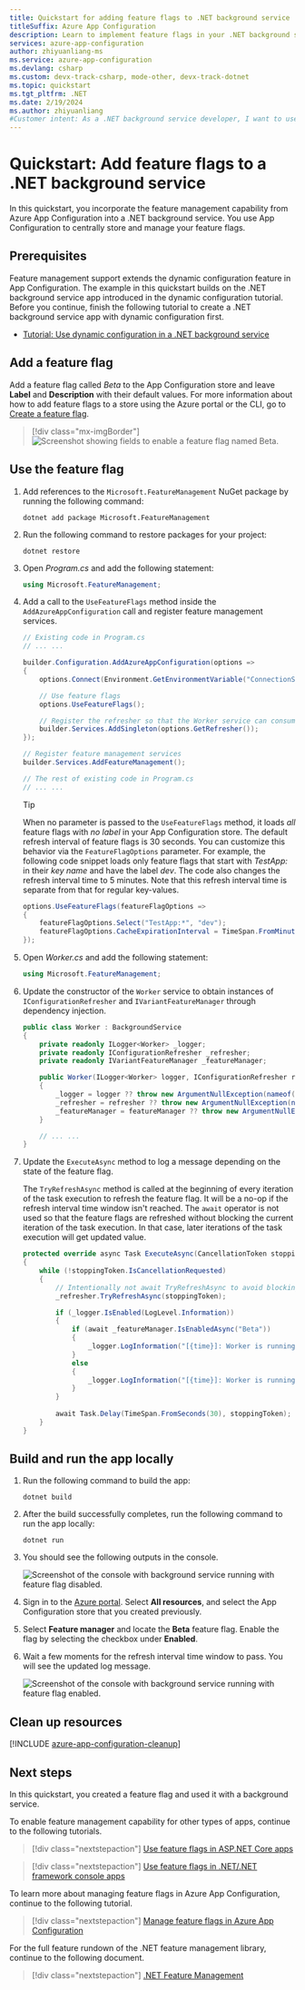```yaml
---
title: Quickstart for adding feature flags to .NET background service
titleSuffix: Azure App Configuration
description: Learn to implement feature flags in your .NET background service using feature management and Azure App Configuration. Dynamically manage feature rollouts, conduct A/B testing, and control feature visibility without redeploying the app.
services: azure-app-configuration
author: zhiyuanliang-ms
ms.service: azure-app-configuration
ms.devlang: csharp
ms.custom: devx-track-csharp, mode-other, devx-track-dotnet
ms.topic: quickstart
ms.tgt_pltfrm: .NET
ms.date: 2/19/2024
ms.author: zhiyuanliang
#Customer intent: As a .NET background service developer, I want to use feature flags to control feature availability quickly and confidently.
---
```

# Quickstart: Add feature flags to a .NET background service

In this quickstart, you incorporate the feature management capability from Azure App Configuration into a .NET background service. You use App Configuration to centrally store and manage your feature flags.

## Prerequisites

Feature management support extends the dynamic configuration feature in App Configuration. The example in this quickstart builds on the .NET background service app introduced in the dynamic configuration tutorial. Before you continue, finish the following tutorial to create a .NET background service app with dynamic configuration first.

- [Tutorial: Use dynamic configuration in a .NET background service](./enable-dynamic-configuration-dotnet-background-service.md)

## Add a feature flag

Add a feature flag called *Beta* to the App Configuration store and leave **Label** and **Description** with their default values. For more information about how to add feature flags to a store using the Azure portal or the CLI, go to [Create a feature flag](./manage-feature-flags.md#create-a-feature-flag).

> [!div class="mx-imgBorder"]
> ![Screenshot showing fields to enable a feature flag named Beta.](media/add-beta-feature-flag.png)

## Use the feature flag

1. Add references to the `Microsoft.FeatureManagement` NuGet package by running the following command:

    ```dotnetcli
    dotnet add package Microsoft.FeatureManagement
    ```

1. Run the following command to restore packages for your project:

    ```dotnetcli
    dotnet restore
    ```

1. Open *Program.cs* and add the following statement:

    ```csharp
    using Microsoft.FeatureManagement;
    ```

1. Add a call to the `UseFeatureFlags` method inside the `AddAzureAppConfiguration` call and register feature management services.

    ```csharp
    // Existing code in Program.cs
    // ... ...

    builder.Configuration.AddAzureAppConfiguration(options =>
    {
        options.Connect(Environment.GetEnvironmentVariable("ConnectionString"));

        // Use feature flags
        options.UseFeatureFlags();

        // Register the refresher so that the Worker service can consume it through dependency injection
        builder.Services.AddSingleton(options.GetRefresher());
    });

    // Register feature management services
    builder.Services.AddFeatureManagement();

    // The rest of existing code in Program.cs
    // ... ...
    ```

    > [!TIP]
    > When no parameter is passed to the `UseFeatureFlags` method, it loads *all* feature flags with *no label* in your App Configuration store. The default refresh interval of feature flags is 30 seconds. You can customize this behavior via the `FeatureFlagOptions` parameter. For example, the following code snippet loads only feature flags that start with *TestApp:* in their *key name* and have the label *dev*. The code also changes the refresh interval time to 5 minutes. Note that this refresh interval time is separate from that for regular key-values.
    >
    > ```csharp
    > options.UseFeatureFlags(featureFlagOptions =>
    > {
    >     featureFlagOptions.Select("TestApp:*", "dev");
    >     featureFlagOptions.CacheExpirationInterval = TimeSpan.FromMinutes(5);
    > });
    > ```

1. Open *Worker.cs* and add the following statement:

    ```csharp
    using Microsoft.FeatureManagement;
    ```

1. Update the constructor of the `Worker` service to obtain instances of `IConfigurationRefresher` and `IVariantFeatureManager` through dependency injection.

    ```csharp
    public class Worker : BackgroundService
    {
        private readonly ILogger<Worker> _logger;
        private readonly IConfigurationRefresher _refresher;
        private readonly IVariantFeatureManager _featureManager;

        public Worker(ILogger<Worker> logger, IConfigurationRefresher refresher, IVariantFeatureManager featureManager)
        {
            _logger = logger ?? throw new ArgumentNullException(nameof(logger));
            _refresher = refresher ?? throw new ArgumentNullException(nameof(refresher));
            _featureManager = featureManager ?? throw new ArgumentNullException(nameof(featureManager));
        }

        // ... ...
    }
    ```

1. Update the `ExecuteAsync` method to log a message depending on the state of the feature flag. 

    The `TryRefreshAsync` method is called at the beginning of every iteration of the task execution to refresh the feature flag. It will be a no-op if the refresh interval time window isn't reached. The `await` operator is not used so that the feature flags are refreshed without blocking the current iteration of the task execution. In that case, later iterations of the task execution will get updated value.

    ```csharp
    protected override async Task ExecuteAsync(CancellationToken stoppingToken)
    {
        while (!stoppingToken.IsCancellationRequested)
        {
            // Intentionally not await TryRefreshAsync to avoid blocking the execution.
            _refresher.TryRefreshAsync(stoppingToken);

            if (_logger.IsEnabled(LogLevel.Information))
            {
                if (await _featureManager.IsEnabledAsync("Beta"))
                {
                    _logger.LogInformation("[{time}]: Worker is running with Beta feature.", DateTimeOffset.Now);
                }
                else
                {
                    _logger.LogInformation("[{time}]: Worker is running.", DateTimeOffset.Now);
                }
            }
            
            await Task.Delay(TimeSpan.FromSeconds(30), stoppingToken);
        }
    }
    ```

## Build and run the app locally

1. Run the following command to build the app:

    ```dotnetcli
    dotnet build
    ```

1. After the build successfully completes, run the following command to run the app locally:


    ```dotnetcli
    dotnet run
    ```

1. You should see the following outputs in the console.

    ![Screenshot of the console with background service running with feature flag disabled.](./media/quickstarts/dotnet-background-service-feature-flag-disabled.png)

1. Sign in to the [Azure portal](https://portal.azure.com). Select **All resources**, and select the App Configuration store that you created previously. 

1. Select **Feature manager** and locate the **Beta** feature flag. Enable the flag by selecting the checkbox under **Enabled**.

1. Wait a few moments for the refresh interval time window to pass. You will see the updated log message.

    ![Screenshot of the console with background service running with feature flag enabled.](./media/quickstarts/dotnet-background-service-feature-flag.png)

## Clean up resources

[!INCLUDE [azure-app-configuration-cleanup](../../includes/azure-app-configuration-cleanup.md)]

## Next steps

In this quickstart, you created a feature flag and used it with a background service.

To enable feature management capability for other types of apps, continue to the following tutorials.

> [!div class="nextstepaction"]
> [Use feature flags in ASP.NET Core apps](./quickstart-feature-flag-aspnet-core.md)

> [!div class="nextstepaction"]
> [Use feature flags in .NET/.NET framework console apps](./quickstart-feature-flag-dotnet.md)

To learn more about managing feature flags in Azure App Configuration, continue to the following tutorial.

> [!div class="nextstepaction"]
> [Manage feature flags in Azure App Configuration](./manage-feature-flags.md)

For the full feature rundown of the .NET feature management library, continue to the following document.

> [!div class="nextstepaction"]
> [.NET Feature Management](./feature-management-dotnet-reference.md)
